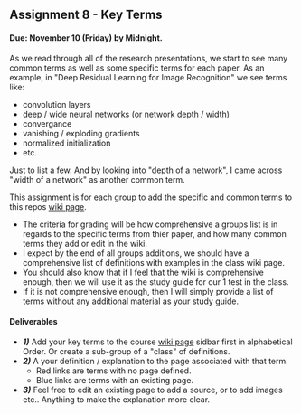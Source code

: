 ## Assignment 8 - Key Terms
#### Due: November 10 (Friday) by Midnight.

As we read through all of the research presentations, we start to see many common terms as well as some specific terms 
for each paper. As an example, in "Deep Residual Learning for Image Recognition" we see terms like:

- convolution layers
- deep / wide neural networks (or network depth / width)
- convergance
- vanishing / exploding gradients
- normalized initialization
- etc.

Just to list a few. And by looking into "depth of a network", I came across "width of a network" as another common term.

This assignment is for each group to add the specific and common terms to this repos [wiki page](https://github.com/rugbyprof/5443-Data-Mining/wiki).

- The criteria for grading will be how comprehensive a groups list is in regards to the specific terms from thier paper, and how many common terms they add or edit in the wiki.
- I expect by the end of all groups additions, we should have a comprehensive list of definitions with examples in the class wiki page.
- You should also know that if I feel that the wiki is comprehensive enough, then we will use it as the study guide for our 1 test in the class. 
- If it is not comprehensive enough, then I will simply provide a list of terms without any additional material as your study guide.


#### Deliverables

- ***1)*** Add your key terms to the course [wiki page](https://github.com/rugbyprof/5443-Data-Mining/wiki) sidbar first in alphabetical Order. Or create a sub-group of a "class" of definitions.
- ***2)*** A your definition / explanation to the page associated with that term.
    - Red links are terms with no page defined.
    - Blue links are terms with an existing page.
- ***3)*** Feel free to edit an existing page to add a source, or to add images etc.. Anything to make the explanation more clear. 
